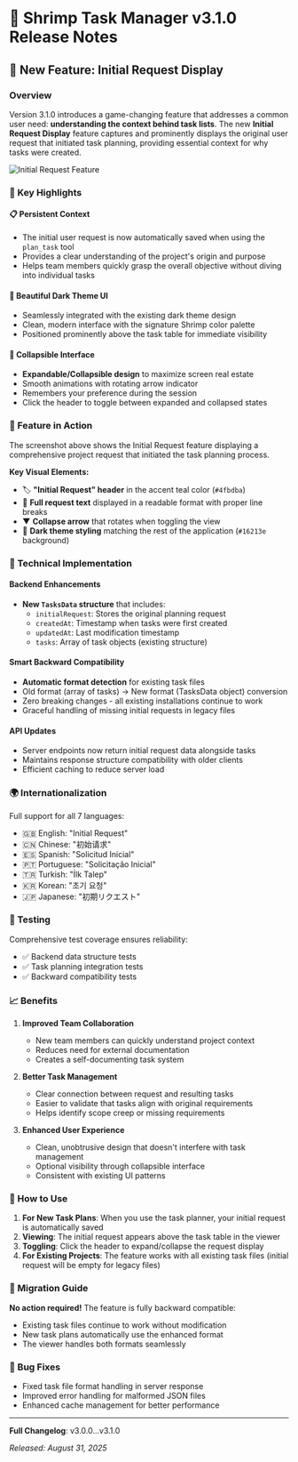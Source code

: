 # 🦐 Shrimp Task Manager v3.1.0 Release Notes

## 🎉 New Feature: Initial Request Display

### Overview
Version 3.1.0 introduces a game-changing feature that addresses a common user need: **understanding the context behind task lists**. The new **Initial Request Display** feature captures and prominently displays the original user request that initiated task planning, providing essential context for why tasks were created.

![Initial Request Feature](/releases/initial-request-feature.png)

### 🌟 Key Highlights

#### 📋 **Persistent Context**
- The initial user request is now automatically saved when using the `plan_task` tool
- Provides a clear understanding of the project's origin and purpose
- Helps team members quickly grasp the overall objective without diving into individual tasks

#### 🎨 **Beautiful Dark Theme UI**
- Seamlessly integrated with the existing dark theme design
- Clean, modern interface with the signature Shrimp color palette
- Positioned prominently above the task table for immediate visibility

#### 🔄 **Collapsible Interface**
- **Expandable/Collapsible design** to maximize screen real estate
- Smooth animations with rotating arrow indicator
- Remembers your preference during the session
- Click the header to toggle between expanded and collapsed states

### 📸 Feature in Action

The screenshot above shows the Initial Request feature displaying a comprehensive project request that initiated the task planning process.

**Key Visual Elements:**
- 🏷️ **"Initial Request" header** in the accent teal color (`#4fbdba`)
- 📄 **Full request text** displayed in a readable format with proper line breaks
- ▼ **Collapse arrow** that rotates when toggling the view
- 🎨 **Dark theme styling** matching the rest of the application (`#16213e` background)

### 🔧 Technical Implementation

#### Backend Enhancements
- **New `TasksData` structure** that includes:
  - `initialRequest`: Stores the original planning request
  - `createdAt`: Timestamp when tasks were first created
  - `updatedAt`: Last modification timestamp
  - `tasks`: Array of task objects (existing structure)

#### Smart Backward Compatibility
- **Automatic format detection** for existing task files
- Old format (array of tasks) → New format (TasksData object) conversion
- Zero breaking changes - all existing installations continue to work
- Graceful handling of missing initial requests in legacy files

#### API Updates
- Server endpoints now return initial request data alongside tasks
- Maintains response structure compatibility with older clients
- Efficient caching to reduce server load

### 🌍 Internationalization
Full support for all 7 languages:
- 🇬🇧 English: "Initial Request"
- 🇨🇳 Chinese: "初始请求"
- 🇪🇸 Spanish: "Solicitud Inicial"
- 🇵🇹 Portuguese: "Solicitação Inicial"
- 🇹🇷 Turkish: "İlk Talep"
- 🇰🇷 Korean: "초기 요청"
- 🇯🇵 Japanese: "初期リクエスト"

### 🧪 Testing
Comprehensive test coverage ensures reliability:
- ✅ Backend data structure tests
- ✅ Task planning integration tests
- ✅ Backward compatibility tests

### 📈 Benefits

1. **Improved Team Collaboration**
   - New team members can quickly understand project context
   - Reduces need for external documentation
   - Creates a self-documenting task system

2. **Better Task Management**
   - Clear connection between request and resulting tasks
   - Easier to validate that tasks align with original requirements
   - Helps identify scope creep or missing requirements

3. **Enhanced User Experience**
   - Clean, unobtrusive design that doesn't interfere with task management
   - Optional visibility through collapsible interface
   - Consistent with existing UI patterns

### 🚀 How to Use

1. **For New Task Plans**: When you use the task planner, your initial request is automatically saved
2. **Viewing**: The initial request appears above the task table in the viewer
3. **Toggling**: Click the header to expand/collapse the request display
4. **For Existing Projects**: The feature works with all existing task files (initial request will be empty for legacy files)

### 🔄 Migration Guide

**No action required!** The feature is fully backward compatible:
- Existing task files continue to work without modification
- New task plans automatically use the enhanced format
- The viewer handles both formats seamlessly

### 🐛 Bug Fixes
- Fixed task file format handling in server response
- Improved error handling for malformed JSON files
- Enhanced cache management for better performance

---

**Full Changelog**: v3.0.0...v3.1.0

*Released: August 31, 2025*